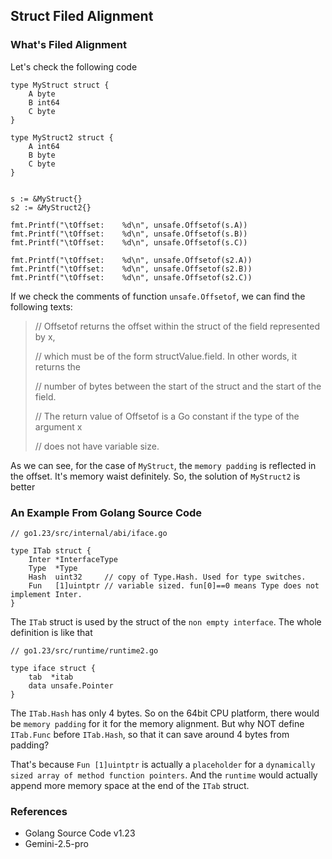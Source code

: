 ## Struct Filed Alignment

### What's Filed Alignment

Let's check the following code 

```
type MyStruct struct {
	A byte
	B int64
	C byte
}

type MyStruct2 struct {
	A int64
	B byte
	C byte
}


s := &MyStruct{}
s2 := &MyStruct2{}

fmt.Printf("\tOffset:    %d\n", unsafe.Offsetof(s.A))
fmt.Printf("\tOffset:    %d\n", unsafe.Offsetof(s.B))
fmt.Printf("\tOffset:    %d\n", unsafe.Offsetof(s.C))

fmt.Printf("\tOffset:    %d\n", unsafe.Offsetof(s2.A))
fmt.Printf("\tOffset:    %d\n", unsafe.Offsetof(s2.B))
fmt.Printf("\tOffset:    %d\n", unsafe.Offsetof(s2.C))
```

If we check the comments of function `unsafe.Offsetof`, we can find the following texts:

>// Offsetof returns the offset within the struct of the field represented by x,
>
>// which must be of the form structValue.field. In other words, it returns the
>
>// number of bytes between the start of the struct and the start of the field.
>
>// The return value of Offsetof is a Go constant if the type of the argument x
>
>// does not have variable size.


As we can see, for the case of `MyStruct`, the `memory padding` is reflected in the offset. It's memory waist definitely. So, the solution of `MyStruct2` is better

### An Example From Golang Source Code

```
// go1.23/src/internal/abi/iface.go

type ITab struct {
	Inter *InterfaceType
	Type  *Type
	Hash  uint32     // copy of Type.Hash. Used for type switches.
	Fun   [1]uintptr // variable sized. fun[0]==0 means Type does not implement Inter.
}

```
The `ITab` struct is used by the struct of the `non empty interface`. The whole definition is like that 

```
// go1.23/src/runtime/runtime2.go

type iface struct {
	tab  *itab
	data unsafe.Pointer
}
```

The `ITab.Hash` has only 4 bytes. So on the 64bit CPU platform, there would be `memory padding` for it for the memory alignment. But why NOT define `ITab.Func` before `ITab.Hash`, so that it can save around 4 bytes from padding? 

That's because `Fun [1]uintptr` is actually a `placeholder` for a `dynamically sized array of method function pointers`. And the `runtime` would actually append more memory space at the end of the `ITab` struct.


### References

* Golang Source Code v1.23
* Gemini-2.5-pro


